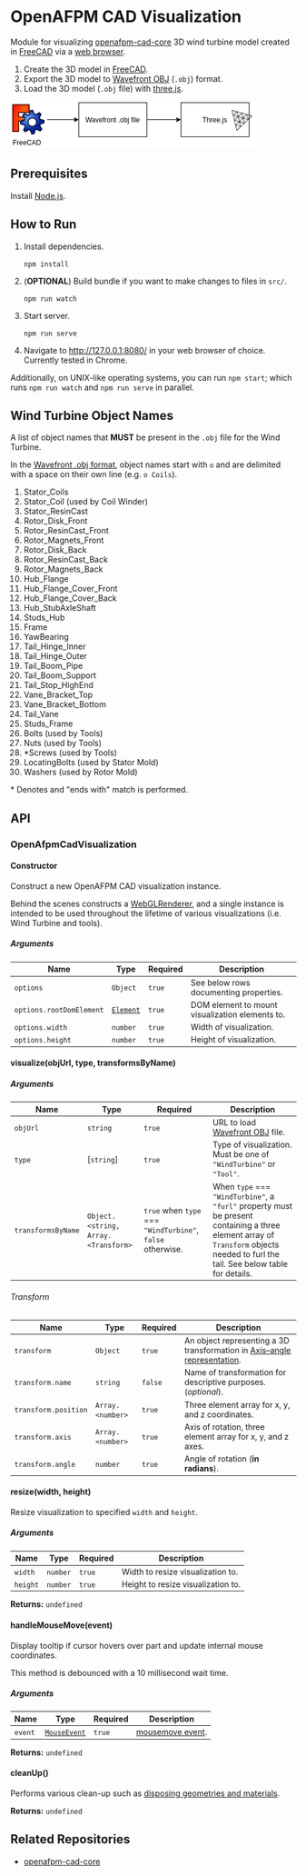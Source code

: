 # OpenAFPM CAD Visualization

Module for visualizing [openafpm-cad-core](https://github.com/gbroques/openafpm-cad-core) 3D wind turbine model created in [FreeCAD](https://freecadweb.org/https://freecadweb.org/) via a [web browser](https://en.wikipedia.org/wiki/Web_browser).

1. Create the 3D model in [FreeCAD](https://freecadweb.org/https://freecadweb.org/).
2. Export the 3D model to [Wavefront OBJ](https://en.wikipedia.org/wiki/Wavefront_.obj_file) (`.obj`) format.
3. Load the 3D model (`.obj` file) with [three.js](https://threejs.org/).

![Flow](./flow.png)

## Prerequisites
Install [Node.js](https://nodejs.org/en/).

## How to Run
1. Install dependencies.

       npm install

2. (**OPTIONAL**) Build bundle if you want to make changes to files in `src/`.

       npm run watch

3. Start server.

       npm run serve

4. Navigate to http://127.0.0.1:8080/ in your web browser of choice. Currently tested in Chrome.

Additionally, on UNIX-like operating systems, you can run `npm start`; which runs `npm run watch` and `npm run serve` in parallel.

## Wind Turbine Object Names

A list of object names that **MUST** be present in the `.obj` file for the Wind Turbine.

In the [Wavefront .obj format](https://en.wikipedia.org/wiki/Wavefront_.obj_file), object names start with `o` and are delimited with a space on their own line (e.g. `o Coils`). 

1. Stator_Coils
2. Stator_Coil (used by Coil Winder)
3. Stator_ResinCast
4. Rotor_Disk_Front
5. Rotor_ResinCast_Front
6. Rotor_Magnets_Front
7. Rotor_Disk_Back
8. Rotor_ResinCast_Back
9. Rotor_Magnets_Back
10. Hub_Flange
11. Hub_Flange_Cover_Front
12. Hub_Flange_Cover_Back
13. Hub_StubAxleShaft
14. Studs_Hub
15. Frame
16. YawBearing
17. Tail_Hinge_Inner
18. Tail_Hinge_Outer
19. Tail_Boom_Pipe
20. Tail_Boom_Support
21. Tail_Stop_HighEnd
22. Vane_Bracket_Top
23. Vane_Bracket_Bottom
24. Tail_Vane
25. Studs_Frame
26. Bolts (used by Tools)
27. Nuts (used by Tools)
28. *Screws (used by Tools)
29. LocatingBolts (used by Stator Mold)
30. Washers (used by Rotor Mold)

\* Denotes and "ends with" match is performed.

## API

### OpenAfpmCadVisualization

#### Constructor

Construct a new OpenAFPM CAD visualization instance.

Behind the scenes constructs a [WebGLRenderer](https://threejs.org/docs/?q=render#api/en/renderers/WebGLRenderer), and a single instance is intended to be used throughout the lifetime of various visualizations (i.e. Wind Turbine and tools).

##### Arguments

|Name|Type|Required|Description|
|----|----|--------|-----------|
|`options`|`Object`|`true`|See below rows documenting properties.|
|`options.rootDomElement`|[`Element`](https://developer.mozilla.org/en-US/docs/Web/API/Element)|`true`|DOM element to mount visualization elements to.|
|`options.width`|`number`|`true`|Width of visualization.|
|`options.height`|`number`|`true`|Height of visualization.|

#### visualize(objUrl, type, transformsByName)

##### Arguments

|Name|Type|Required|Description|
|----|----|--------|-----------|
|`objUrl`|`string`|`true`|URL to load [Wavefront OBJ](https://en.wikipedia.org/wiki/Wavefront_.obj_file) file.|
|`type`|[`string`]|`true`|Type of visualization. Must be one of `"WindTurbine"` or `"Tool"`.|
|`transformsByName`|`Object.<string, Array.<Transform>`|`true` when `type` === `"WindTurbine"`, `false` otherwise.|When `type` === `"WindTurbine"`, a `"furl"` property must be present containing a three element array of `Transform` objects needed to furl the tail. See below table for details.|

###### Transform

|Name|Type|Required|Description|
|----|----|--------|-----------|
|`transform`|`Object`|`true`|An object representing a 3D transformation in [Axis–angle representation](https://en.wikipedia.org/wiki/Axis%E2%80%93angle_representation).|
|`transform.name`|`string`|`false`|Name of transformation for descriptive purposes. (*optional*).|
|`transform.position`|`Array.<number>`|`true`|Three element array for x, y, and z coordinates.|
|`transform.axis`|`Array.<number>`|`true`|Axis of rotation, three element array for x, y, and z axes.|
|`transform.angle`|`number`|`true`|Angle of rotation (**in radians**).|

#### resize(width, height)
Resize visualization to specified `width` and `height`.

##### Arguments

|Name|Type|Required|Description|
|----|----|--------|-----------|
|`width`|`number`|`true`|Width to resize visualization to.|
|`height`|`number`|`true`|Height to resize visualization to.|

**Returns:** `undefined`

#### handleMouseMove(event)
Display tooltip if cursor hovers over part and update internal mouse coordinates.

This method is debounced with a 10 millisecond wait time.

##### Arguments

|Name|Type|Required|Description|
|----|----|--------|-----------|
|`event`|[`MouseEvent`](https://developer.mozilla.org/en-US/docs/Web/API/MouseEvent)|`true`|[mousemove event](https://developer.mozilla.org/en-US/docs/Web/API/Element/mousemove_event).|

**Returns:** `undefined`

#### cleanUp()
Performs various clean-up such as [disposing geometries and materials](https://threejs.org/docs/#manual/en/introduction/How-to-dispose-of-objects).

**Returns:** `undefined`

## Related Repositories

* [openafpm-cad-core](https://github.com/gbroques/openafpm-cad-core)
